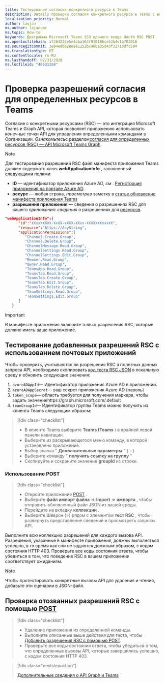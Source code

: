```yaml
---
title: Тестирование согласия конкретного ресурса в Teams
description: Details проверка согласия конкретного ресурса в Teams с использованием POST
localization_priority: Normal
author: laujan
ms.author: lajanuar
ms.topic: How-to
keywords: Диаграмма Microsoft Teams SSO единого входа OAuth RSC POST
ms.openlocfilehash: a7384222e5e4cba164f918186ce53b4c1b702016
ms.sourcegitcommit: 3e94edba28e9e1252b6a6ba35d4df32710dfc5d4
ms.translationtype: MT
ms.contentlocale: ru-RU
ms.lasthandoff: 07/31/2020
ms.locfileid: "46531268"
---
```

# <a name="test-resource-specific-consent-permissions--in-teams"></a>Проверка разрешений согласия для определенных ресурсов в Teams

Согласие с конкретными ресурсами (RSC) — это интеграция Microsoft Teams и Graph API, которая позволяет приложению использовать конечные точки API для управления определенными командами в Организации. *Ознакомьтесь*с разделом[согласия для определенных ресурсов (RSC) — API Microsoft Teams Graph](resource-specific-consent.md).  

> [!NOTE]
>Для тестирования разрешений RSC файл манифеста приложения Teams должен содержать ключ **webApplicationInfo** , заполненный следующими полями:
>
> - **ID** — идентификатор приложения Azure AD, *см* . [Регистрация приложения на портале Azure AD](resource-specific-consent.md#register-your-app-with-microsoft-identity-platform-via-the-azure-ad-portal).
> - **ресурс** — любая строка, *просмотрев* заметку в [статье обновление манифеста приложения Teams](resource-specific-consent.md#update-your-teams-app-manifest)
> - **разрешения приложения** — сведения о разрешениях RSC для вашего *приложения: сведения* о разрешениях для [ресурсов](resource-specific-consent.md#resource-specific-permissions).

```json
"webApplicationInfo":{
      "id":"XXxxXXXXX-XxXX-xXXX-XXxx-XXXXXXXxxxXX",
      "resource":"https://AnyString",
      "applicationPermissions":[
         "Channel.Create.Group",
         "Channel.Delete.Group",
         "ChannelMessage.Read.Group",
         "ChannelSettings.Read.Group",
         "ChannelSettings.Edit.Group",
         "Member.Read.Group",
         "Owner.Read.Group",
         "TeamsApp.Read.Group",
         "TeamsTab.Read.Group",
         "TeamsTab.Create.Group",
         "TeamsTab.Edit.Group",
         "TeamsTab.Delete.Group",
         "TeamSettings.Read.Group",
         "TeamSettings.Edit.Group"
      ]
   }
```

>[!IMPORTANT]
>В манифесте приложения включите только разрешения RSC, которые должно иметь ваше приложение.

## <a name="test-added-rsc-permissions-using-the-postman-app"></a>Тестирование добавленных разрешений RSC с использованием почтовых приложений

Чтобы проверить, учитываются ли разрешения RSC в полезных данных запроса API, необходимо скопировать [код теста RSC JSON](test-rsc-json-file.md) в локальную среду и обновить следующие значения:

1. `azureADAppId`— Идентификатор приложения Azure AD в приложении.
1. `azureADAppSecret`— ваш секрет приложения Azure AD (пароль)
1. `token_scope`— область требуется для получения маркера, чтобы задать значениеhttps://graph.microsoft.com/.default
1. `teamGroupId`— Идентификатор группы Teams можно получить из клиента Teams следующим образом:

> [!div class="checklist"]
>
> * В клиенте Teams выберите **Teams (Teams** ) в крайней левой панели навигации.
> * Выберите из раскрывающегося меню команду, в которой установлено приложение.
> * Выбор значка " **Дополнительные параметры** " (&#8943;)
> * Выберите команду " **получить ссылку на группу** " 
> * Скопируйте и сохраните значение **groupId** из строки.

### <a name="using-postman"></a>Использование POST

> [!div class="checklist"]
>
> * Откройте приложение [POST](https://www.postman.com) .
> * Выберите **файл импорт файла**  =>  **Import**  =>  **импорта** , чтобы отправить обновленный файл JSON из вашей среды.  
> * Перейдите на вкладку **коллекции** . 
> * Выберите Шеврон (>) рядом с элементом **тест RSC** , чтобы развернуть представление сведений и просмотреть запросы API.

Выполните всю коллекцию разрешений для каждого вызова API. Разрешения, указанные в манифесте приложения, должны выполняться успешно, в то время как они не задаются должным образом, с кодом состояния HTTP 403. Проверьте все коды состояния ответа, чтобы убедиться в том, что поведение RSC в вашем приложении соответствует ожиданиям.

>[!NOTE]
>Чтобы протестировать конкретные вызовы API для удаления и чтения, добавьте эти сценарии в JSON-файл.

## <a name="test--revoked-rsc-permissions-using-postman"></a>Проверка отозванных разрешений RSC с помощью [POST](https://www.postman.com/)

> [!div class="checklist"]
>
> * Удаление приложения из определенной команды.
> * Выполните описанные выше действия для теста, чтобы [Добавить разрешения RSC с помощью POST](#test-added-rsc-permissions-using-the-postman-app).
> * Проверьте все коды состояния ответа, чтобы убедиться в том, что определенные вызовы API, которые завершились успешно, с кодом состояния HTTP 403.

> [!div class="nextstepaction"]
>
> [Дополнительные сведения о API Graph и Teams](/graph/api/resources/teams-api-overview?view=graph-rest-1.0)
